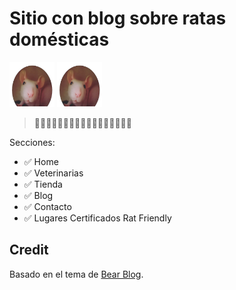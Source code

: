 # Sitio con blog sobre ratas domésticas



[![Instagram](/public/images/android-icon-72x72.png)](https://www.instagram.com/ratfriendlyoficial)
[![YouTube](/public/images/android-icon-72x72.png)](https://www.youtube.com/@ratfriendlyoficial)

> 🐀🐀🐀🐀🐀🐀🐀🐀🐀🐀🐀🐀🐀🐀🐀🐀🐀



Secciones:

- ✅ Home
- ✅ Veterinarias
- ✅ Tienda
- ✅ Blog
- ✅ Contacto
- ✅ Lugares Certificados Rat Friendly



## Credit

Basado en el tema de [Bear Blog](https://github.com/HermanMartinus/bearblog/).
